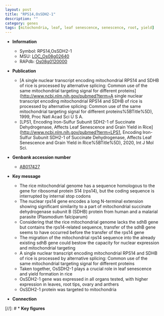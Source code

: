 ```yaml
---
layout: post
title: "RPS14,OsSDH2-1"
description: ""
category: genes
tags: [mitochondria, leaf, leaf senescence, senescence, root, yield]
---
```


* **Information**  
    + Symbol: RPS14,OsSDH2-1  
    + MSU: [LOC_Os08g02640](http://rice.uga.edu/cgi-bin/ORF_infopage.cgi?orf=LOC_Os08g02640)  
    + RAPdb: [Os08g0120000](https://rapdb.dna.affrc.go.jp/locus/?name=Os08g0120000)  

* **Publication**  
    + [A single nuclear transcript encoding mitochondrial RPS14 and SDHB of rice is processed by alternative splicing: Common use of the same mitochondrial targeting signal for different proteins](http://www.ncbi.nlm.nih.gov/pubmed?term=A single nuclear transcript encoding mitochondrial RPS14 and SDHB of rice is processed by alternative splicing: Common use of the same mitochondrial targeting signal for different proteins%5BTitle%5D), 1999, Proc Natl Acad Sci U S A.
    + [LPS1, Encoding Iron-Sulfur Subunit SDH2-1 of Succinate Dehydrogenase, Affects Leaf Senescence and Grain Yield in Rice](http://www.ncbi.nlm.nih.gov/pubmed?term=LPS1, Encoding Iron-Sulfur Subunit SDH2-1 of Succinate Dehydrogenase, Affects Leaf Senescence and Grain Yield in Rice%5BTitle%5D), 2020, Int J Mol Sci.

* **Genbank accession number**  
    + [AB017427](http://www.ncbi.nlm.nih.gov/nuccore/AB017427)

* **Key message**  
    + The rice mitochondrial genome has a sequence homologous to the gene for ribosomal protein S14 (rps14), but the coding sequence is interrupted by internal stop codons
    + The nuclear rps14 gene encodes a long N-terminal extension showing significant similarity to a part of mitochondrial succinate dehydrogenase subunit B (SDHB) protein from human and a malarial parasite (Plasmodium falciparum)
    + Considering that the rice mitochondrial genome lacks the sdhB gene but contains the rps14-related sequence, transfer of the sdhB gene seems to have occurred before the transfer of the rps14 gene
    + The migration of the mitochondrial rps14 sequence into the already existing sdhB gene could bestow the capacity for nuclear expression and mitochondrial targeting
    + A single nuclear transcript encoding mitochondrial RPS14 and SDHB of rice is processed by alternative splicing: Common use of the same mitochondrial targeting signal for different proteins
    + Taken together, OsSDH2-1 plays a crucial role in leaf senescence and yield formation in rice
    + OsSDH2-1 gene was expressed in all organs tested, with higher expression in leaves, root tips, ovary and anthers
    + OsSDH2-1 protein was targeted to mitochondria

* **Connection**  

[//]: # * **Key figures**  


